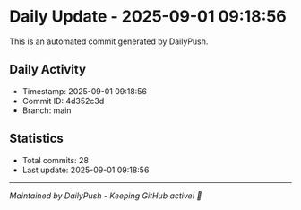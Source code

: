 # Daily Update - 2025-09-01 09:18:56

This is an automated commit generated by DailyPush.

## Daily Activity
- Timestamp: 2025-09-01 09:18:56
- Commit ID: 4d352c3d
- Branch: main

## Statistics
- Total commits: 28
- Last update: 2025-09-01 09:18:56

---
*Maintained by DailyPush - Keeping GitHub active! 🚀*
